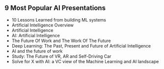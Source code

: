 <h2> 9 Most Popular AI Presentations </h2>

<ul>

 <li><a target="_blank" href="https://github.com/manjunath5496/10-Most-Popular-AI-Presentations/blob/master/aipr(1).pdf" style="text-decoration:none;">10 Lessons Learned from
building ML systems</a></li>


 <li><a target="_blank" href="https://github.com/manjunath5496/10-Most-Popular-AI-Presentations/blob/master/aipr(2).pdf" style="text-decoration:none;">Artificial Intelligence
Overview</a></li>
 <li><a target="_blank" href="https://github.com/manjunath5496/10-Most-Popular-AI-Presentations/blob/master/aipr(4).pdf" style="text-decoration:none;">Artificial Intelligence</a></li>                              
<li><a target="_blank" href="https://github.com/manjunath5496/10-Most-Popular-AI-Presentations/blob/master/aipr(5).pdf" style="text-decoration:none;">AI: Artificial Intelligence</a></li>
<li><a target="_blank" href="https://github.com/manjunath5496/10-Most-Popular-AI-Presentations/blob/master/aipr(6).pdf" style="text-decoration:none;">The Future Of Work and The Work Of The Future</a></li>
 <li><a target="_blank" href="https://github.com/manjunath5496/10-Most-Popular-AI-Presentations/blob/master/aipr(7).pdf" style="text-decoration:none;">Deep Learning:
The Past, Present and Future of Artificial Intelligence</a></li>

 <li><a target="_blank" href="https://github.com/manjunath5496/10-Most-Popular-AI-Presentations/blob/master/aipr(8).pdf" style="text-decoration:none;"> AI and the future of work  </a></li>
   <li><a target="_blank" href="https://github.com/manjunath5496/10-Most-Popular-AI-Presentations/blob/master/aipr(9).pdf" style="text-decoration:none;">
 Study: The Future of VR, AR and Self-Driving Car </a></li>
  
   
 <li><a target="_blank" href="https://github.com/manjunath5496/10-Most-Popular-AI-Presentations/blob/master/aipr(10).pdf" style="text-decoration:none;">Solve for X with AI: a VC view of the Machine Learning and AI landscape </a></li>                              

 </ul>
